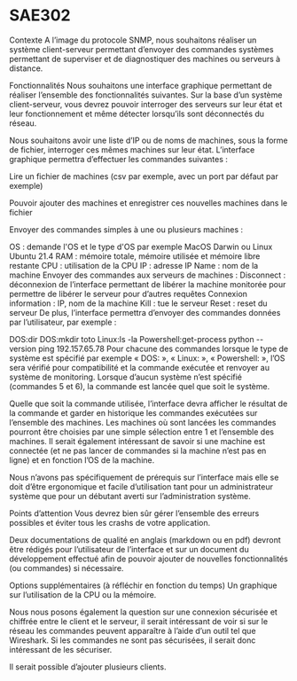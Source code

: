 # SAE302
Contexte
A l’image du protocole SNMP, nous souhaitons réaliser un système client-serveur permettant d’envoyer des commandes systèmes permettant de superviser et de diagnostiquer des machines ou serveurs à distance.

Fonctionnalités
Nous souhaitons une interface graphique permettant de réaliser l’ensemble des fonctionnalités suivantes. Sur la base d’un système client-serveur, vous devrez pouvoir interroger des serveurs sur leur état et leur fonctionnement et même détecter lorsqu’ils sont déconnectés du réseau.

Nous souhaitons avoir une liste d’IP ou de noms de machines, sous la forme de fichier, interroger ces mêmes machines sur leur état. L’interface graphique permettra d’effectuer les commandes suivantes :

Lire un fichier de machines (csv par exemple, avec un port par défaut par exemple)

Pouvoir ajouter des machines et enregistrer ces nouvelles machines dans le fichier

Envoyer des commandes simples à une ou plusieurs machines :

OS : demande l'OS et le type d'OS par exemple MacOS Darwin ou Linux Ubuntu 21.4
RAM : mémoire totale, mémoire utilisée et mémoire libre restante
CPU : utilisation de la CPU
IP : adresse IP
Name : nom de la machine
Envoyer des commandes aux serveurs de machines :
Disconnect : déconnexion de l’interface permettant de libérer la machine monitorée pour permettre de libérer le serveur pour d’autres requêtes
Connexion information : IP, nom de la machine
Kill : tue le serveur
Reset : reset du serveur
De plus, l’interface permettra d’envoyer des commandes données par l’utilisateur, par exemple :

DOS:dir
DOS:mkdir toto
Linux:ls -la
Powershell:get-process
python --version
ping 192.157.65.78
Pour chacune des commandes lorsque le type de système est spécifié par exemple « DOS: », « Linux: », « Powershell: », l’OS sera vérifié pour compatibilité et la commande exécutée et renvoyer au système de monitoring. Lorsque d’aucun système n’est spécifié (commandes 5 et 6), la commande est lancée quel que soit le système.

Quelle que soit la commande utilisée, l’interface devra afficher le résultat de la commande et garder en historique les commandes exécutées sur l’ensemble des machines. Les machines où sont lancées les commandes pourront être choisies par une simple sélection entre 1 et l’ensemble des machines. Il serait également intéressant de savoir si une machine est connectée (et ne pas lancer de commandes si la machine n’est pas en ligne) et en fonction l’OS de la machine.

Nous n’avons pas spécifiquement de prérequis sur l’interface mais elle se doit d’être ergonomique et facile d’utilisation tant pour un administrateur système que pour un débutant averti sur l’administration système.

Points d’attention
Vous devrez bien sûr gérer l’ensemble des erreurs possibles et éviter tous les crashs de votre application.

Deux documentations de qualité en anglais (markdown ou en pdf) devront être rédigés pour l’utilisateur de l’interface et sur un document du développement effectué afin de pouvoir ajouter de nouvelles fonctionnalités (ou commandes) si nécessaire.

Options supplémentaires (à réfléchir en fonction du temps)
Un graphique sur l’utilisation de la CPU ou la mémoire.

Nous nous posons également la question sur une connexion sécurisée et chiffrée entre le client et le serveur, il serait intéressant de voir si sur le réseau les commandes peuvent apparaître à l’aide d’un outil tel que Wireshark. Si les commandes ne sont pas sécurisées, il serait donc intéressant de les sécuriser.

Il serait possible d’ajouter plusieurs clients.
